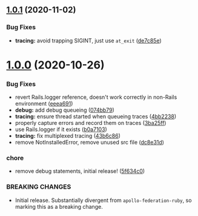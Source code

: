 ## [1.0.1](https://github.com/EnjoyTech/apollo-studio-tracing-ruby/compare/v1.0.0...v1.0.1) (2020-11-02)


### Bug Fixes

* **tracing:** avoid trapping SIGINT, just use `at_exit` ([de7c85e](https://github.com/EnjoyTech/apollo-studio-tracing-ruby/commit/de7c85e63b455a98474694a972daf001f8b12719))

# [1.0.0](https://github.com/EnjoyTech/apollo-studio-tracing-ruby/compare/v0.1.0...v1.0.0) (2020-10-26)


### Bug Fixes

* revert Rails.logger reference, doesn't work correctly in non-Rails environment ([eeea691](https://github.com/EnjoyTech/apollo-studio-tracing-ruby/commit/eeea6913be0171db0b45c58ff6b34dddbbea764b))
* **debug:** add debug queueing ([074bb79](https://github.com/EnjoyTech/apollo-studio-tracing-ruby/commit/074bb79aef78a7b5f65744dd5a6ea4a913de4338))
* **tracing:** ensure thread started when queueing traces ([4bb2238](https://github.com/EnjoyTech/apollo-studio-tracing-ruby/commit/4bb22387fc5230909b1201a58b7be922a153dcb7))
* properly capture errors and record them on traces ([3ba25ff](https://github.com/EnjoyTech/apollo-studio-tracing-ruby/commit/3ba25fff60efab9a98f6212192b7543de9a19057))
* use Rails.logger if it exists ([b0a7103](https://github.com/EnjoyTech/apollo-studio-tracing-ruby/commit/b0a7103882cda74dbcf39cf6f84339e655e3506b))
* **tracing:** fix multiplexed tracing ([43b6c86](https://github.com/EnjoyTech/apollo-studio-tracing-ruby/commit/43b6c86006be2f300211b2c2bccdf5b8d0ffc658))
* remove NotInstalledError, remove unused src file ([dc8e31d](https://github.com/EnjoyTech/apollo-studio-tracing-ruby/commit/dc8e31da901c998ef1bafc6a5b28aae51f3ee0c6))


### chore

* remove debug statements, initial release! ([5f634c0](https://github.com/EnjoyTech/apollo-studio-tracing-ruby/commit/5f634c05f5560fa6cf9f68cfb5837c715828214c))


### BREAKING CHANGES

* Initial release. Substantially divergent from `apollo-federation-ruby`, so marking
this as a breaking change.
